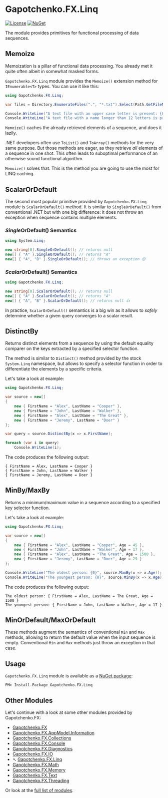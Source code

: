 ﻿# Gapotchenko.FX.Linq

[![License](https://img.shields.io/badge/license-MIT-green.svg)](../../LICENSE)
[![NuGet](https://img.shields.io/nuget/v/Gapotchenko.FX.Linq.svg)](https://www.nuget.org/packages/Gapotchenko.FX.Linq)

The module provides primitives for functional processing of data sequences.

## Memoize

Memoization is a pillar of functional data processing.
You already met it quite often albeit in somewhat masked forms.

`Gapotchenko.FX.Linq` module provides the `Memoize()` extension method for `IEnumerable<T>` types.
You can use it like this:

``` csharp
using Gapotchenko.FX.Linq;

var files = Directory.EnumerateFiles(".", "*.txt").Select(Path.GetFileName).Memoize();

Console.WriteLine("A text file with an upper case letter is present: {0}", files.Any(x => x.Any(char.IsUpper)));
Console.WriteLine("A text file with a name longer than 12 letters is present: {0}", files.Any(x => x.Length > 12));
```

`Memoize()` caches the already retrieved elements of a sequence, and does it lazily.

.NET developers often use `ToList()` and `ToArray()` methods for the very same purpose.
But those methods are eager, as they retrieve _all_ elements of a sequence in one shot.
This often leads to suboptimal performance of an otherwise sound functional algorithm.

`Memoize()` solves that. This is the method you are going to use the most for LINQ caching.

## ScalarOrDefault

The second most popular primitive provided by `Gapotchenko.FX.Linq` module is `ScalarOrDefault()` method.
It is similar to `SingleOrDefault()` from conventional .NET but with one big difference: it does not throw an exception when sequence contains multiple elements.

### *Single*OrDefault() Semantics

``` csharp
using System.Linq;

new string[0].SingleOrDefault(); // returns null
new[] { "A" }.SingleOrDefault(); // returns "A"
new[] { "A", "B" }.SingleOrDefault(); // throws an exception 😞
```

### *Scalar*OrDefault() Semantics

``` csharp
using Gapotchenko.FX.Linq;

new string[0].ScalarOrDefault(); // returns null
new[] { "A" }.ScalarOrDefault(); // returns "A"
new[] { "A", "B" }.ScalarOrDefault(); // returns null 👍
```

In practice, `ScalarOrDefault()` semantics is a big win as it allows to _safely_ determine whether a given query converges to a scalar result.

## DistinctBy

Returns distinct elements from a sequence by using the default equality comparer on the keys extracted by a specified selector function.

The method is similar to `Distinct()` method provided by the stock `System.Linq` namespace, but allows to specify a selector function in order to differentiate the elements by a specific criteria.

Let's take a look at example:

``` csharp
using Gapotchenko.FX.Linq;

var source = new[]
{
    new { FirstName = "Alex", LastName = "Cooper" },
    new { FirstName = "John", LastName = "Walker" },
    new { FirstName = "Alex", LastName = "The Great" },
    new { FirstName = "Jeremy", LastName = "Doer" }
};

var query = source.DistinctBy(x => x.FirstName);

foreach (var i in query)
    Console.WriteLine(i);
```

The code produces the following output:

```
{ FirstName = Alex, LastName = Cooper }
{ FirstName = John, LastName = Walker }
{ FirstName = Jeremy, LastName = Doer }
```

## MinBy/MaxBy

Returns a minimum/maximum value in a sequence according to a specified key selector function.

Let's take a look at example:

``` csharp
using Gapotchenko.FX.Linq;

var source = new[]
{
    new { FirstName = "Alex", LastName = "Cooper", Age = 45 },
    new { FirstName = "John", LastName = "Walker", Age = 17 },
    new { FirstName = "Alex", LastName = "The Great", Age = 1500 },
    new { FirstName = "Jeremy", LastName = "Doer", Age = 29 }
};

Console.WriteLine("The oldest person: {0}", source.MaxBy(x => x.Age));
Console.WriteLine("The youngest person: {0}", source.MinBy(x => x.Age));
```

The code produces the following output:

```
The oldest person: { FirstName = Alex, LastName = The Great, Age = 1500 }
The youngest person: { FirstName = John, LastName = Walker, Age = 17 }
```

## MinOrDefault/MaxOrDefault

These methods augment the semantics of conventional `Min` and `Max` methods, allowing to return the default value when the input sequence is empty.
Conventional `Min` and `Max` methods just throw an exception in that case.

## Usage

`Gapotchenko.FX.Linq` module is available as a [NuGet package](https://nuget.org/packages/Gapotchenko.FX.Linq):

```
PM> Install-Package Gapotchenko.FX.Linq
```

## Other Modules

Let's continue with a look at some other modules provided by Gapotchenko.FX:

- [Gapotchenko.FX](../Gapotchenko.FX)
- [Gapotchenko.FX.AppModel.Information](../Gapotchenko.FX.AppModel.Information)
- [Gapotchenko.FX.Collections](../Gapotchenko.FX.Collections)
- [Gapotchenko.FX.Console](../Gapotchenko.FX.Console)
- [Gapotchenko.FX.Diagnostics](../Gapotchenko.FX.Diagnostics.CommandLine)
- [Gapotchenko.FX.IO](../Gapotchenko.FX.IO)
- &#x27B4; [Gapotchenko.FX.Linq](../Gapotchenko.FX.Linq)
- [Gapotchenko.FX.Math](../Gapotchenko.FX.Math)
- [Gapotchenko.FX.Memory](../Gapotchenko.FX.Memory)
- [Gapotchenko.FX.Text](../Gapotchenko.FX.Text)
- [Gapotchenko.FX.Threading](../Gapotchenko.FX.Threading)

Or look at the [full list of modules](..#available-modules).

